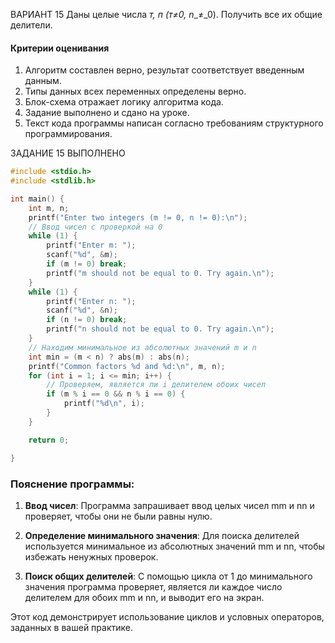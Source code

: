 
ВАРИАНТ 15
Даны целые числа _т, п (т≠_0_,_ _n__≠_0). Получить все их общие делители.
#### Критерии оценивания

1. Алгоритм составлен верно, результат соответствует введенным данным.  
2. Типы данных всех переменных определены верно.  
3. Блок-схема отражает логику алгоритма кода.  
4. Задание выполнено и сдано на уроке.  
5. Текст кода программы написан согласно требованиям структурного программирования.

ЗАДАНИЕ 15 ВЫПОЛНЕНО 

```C
#include <stdio.h>
#include <stdlib.h> 

int main() {
    int m, n;
    printf("Enter two integers (m != 0, n != 0):\n"); 
    // Ввод чисел с проверкой на 0
    while (1) {
        printf("Enter m: ");
        scanf("%d", &m);
        if (m != 0) break;
        printf("m should not be equal to 0. Try again.\n");
    }
    while (1) {
        printf("Enter n: ");
        scanf("%d", &n);
        if (n != 0) break;
        printf("n should not be equal to 0. Try again.\n");
    }
    // Находим минимальное из абсолютных значений m и n
    int min = (m < n) ? abs(m) : abs(n);
    printf("Common factors %d and %d:\n", m, n);
    for (int i = 1; i <= min; i++) {
        // Проверяем, является ли i делителем обоих чисел
        if (m % i == 0 && n % i == 0) {
            printf("%d\n", i);
        }
    }

    return 0;

}
```

### Пояснение программы:

1. **Ввод чисел**: Программа запрашивает ввод целых чисел mm и nn и проверяет, чтобы они не были равны нулю.
    
2. **Определение минимального значения**: Для поиска делителей используется минимальное из абсолютных значений mm и nn, чтобы избежать ненужных проверок.
    
3. **Поиск общих делителей**: С помощью цикла от 1 до минимального значения программа проверяет, является ли каждое число делителем для обоих mm и nn, и выводит его на экран.
    

Этот код демонстрирует использование циклов и условных операторов, заданных в вашей практике.